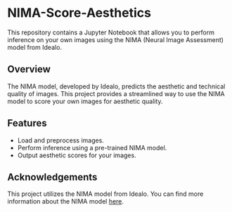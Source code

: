 # NIMA-Score-Aesthetics

This repository contains a Jupyter Notebook that allows you to perform inference on your own images using the NIMA (Neural Image Assessment) model from Idealo.

## Overview
The NIMA model, developed by Idealo, predicts the aesthetic and technical quality of images. This project provides a streamlined way to use the NIMA model to score your own images for aesthetic quality.

## Features
- Load and preprocess images.
- Perform inference using a pre-trained NIMA model.
- Output aesthetic scores for your images.

## Acknowledgements
This project utilizes the NIMA model from Idealo. You can find more information about the NIMA model [here](https://github.com/idealo/image-quality-assessment).
